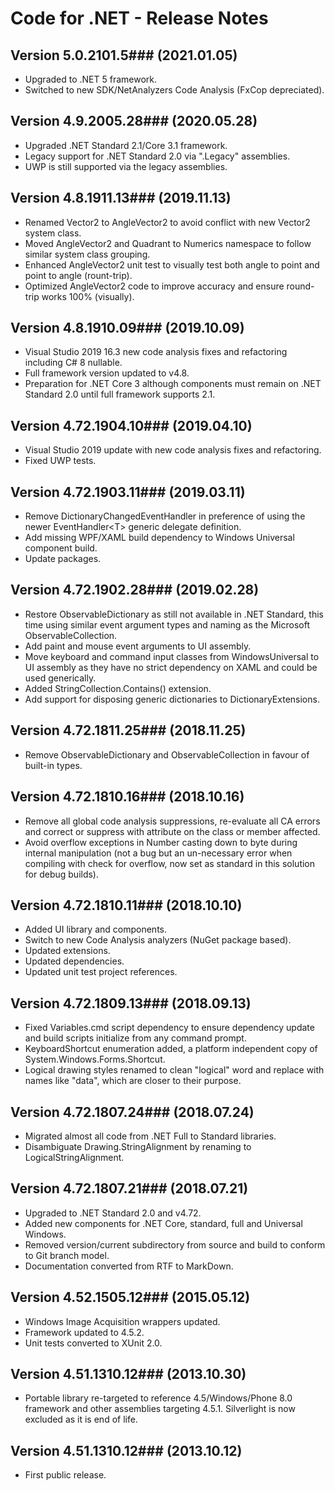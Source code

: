 # Code for .NET - Release Notes

## Version 5.0.2101.5### (2021.01.05)
* Upgraded to .NET 5 framework.
* Switched to new SDK/NetAnalyzers Code Analysis (FxCop depreciated).

## Version 4.9.2005.28### (2020.05.28)
* Upgraded .NET Standard 2.1/Core 3.1 framework.
* Legacy support for .NET Standard 2.0 via ".Legacy" assemblies.
* UWP is still supported via the legacy assemblies.

## Version 4.8.1911.13### (2019.11.13)
* Renamed Vector2 to AngleVector2 to avoid conflict with new Vector2 system class.
* Moved AngleVector2 and Quadrant to Numerics namespace to follow similar system class grouping.
* Enhanced AngleVector2 unit test to visually test both angle to point and point to angle (rount-trip).
* Optimized AngleVector2 code to improve accuracy and ensure round-trip works 100% (visually).

## Version 4.8.1910.09### (2019.10.09)
* Visual Studio 2019 16.3 new code analysis fixes and refactoring including C# 8 nullable.
* Full framework version updated to v4.8.
* Preparation for .NET Core 3 although components must remain on .NET Standard 2.0 until full framework supports 2.1.

## Version 4.72.1904.10### (2019.04.10)
* Visual Studio 2019 update with new code analysis fixes and refactoring.
* Fixed UWP tests.
 
## Version 4.72.1903.11### (2019.03.11)
* Remove DictionaryChangedEventHandler in preference of using the newer EventHandler&lt;T&gt; generic delegate definition.
* Add missing WPF/XAML build dependency to Windows Universal component build.
* Update packages.

## Version 4.72.1902.28### (2019.02.28)
* Restore ObservableDictionary as still not available in .NET Standard, this time using similar event argument types and naming as the Microsoft ObservableCollection.
* Add paint and mouse event arguments to UI assembly.
* Move keyboard and command input classes from WindowsUniversal to UI assembly as they have no strict dependency on XAML and could be used generically.
* Added StringCollection.Contains() extension.
* Add support for disposing generic dictionaries to DictionaryExtensions.

## Version 4.72.1811.25### (2018.11.25)
* Remove ObservableDictionary and ObservableCollection in favour of built-in types.

## Version 4.72.1810.16### (2018.10.16)
* Remove all global code analysis suppressions, re-evaluate all CA errors and correct or suppress with attribute on the class or member affected.
* Avoid overflow exceptions in Number casting down to byte during internal manipulation (not a bug but an un-necessary error when compiling with check for overflow, now set as standard in this solution for debug builds).

## Version 4.72.1810.11### (2018.10.10)
* Added UI library and components.
* Switch to new Code Analysis analyzers (NuGet package based).
* Updated extensions.
* Updated dependencies.
* Updated unit test project references.

## Version 4.72.1809.13### (2018.09.13)
* Fixed Variables.cmd script dependency to ensure dependency update and build scripts initialize from any command prompt.
* KeyboardShortcut enumeration added, a platform independent copy of System.Windows.Forms.Shortcut.
* Logical drawing styles renamed to clean "logical" word and replace with names like "data", which are closer to their purpose.

## Version 4.72.1807.24### (2018.07.24)
* Migrated almost all code from .NET Full to Standard libraries.
* Disambiguate Drawing.StringAlignment by renaming to LogicalStringAlignment.

## Version 4.72.1807.21### (2018.07.21)
* Upgraded to .NET Standard 2.0 and v4.72.
* Added new components for .NET Core, standard, full and Universal Windows.
* Removed version/current subdirectory from source and build to conform to Git branch model.
* Documentation converted from RTF to MarkDown.

## Version 4.52.1505.12### (2015.05.12)
* Windows Image Acquisition wrappers updated.
* Framework updated to 4.5.2.
* Unit tests converted to XUnit 2.0.

## Version 4.51.1310.12### (2013.10.30)
* Portable library re-targeted to reference 4.5/Windows/Phone 8.0 framework and other assemblies targeting 4.5.1. Silverlight  is now excluded as it is end of life.

## Version 4.51.1310.12### (2013.10.12)
* First public release.
